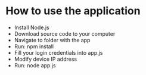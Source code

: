 # How to use the application
* Install Node.js
* Download source code to your computer
* Navigate to folder with the app
* Run: npm install
* Fill your login credentials into app.js
* Modify device IP address
* Run: node app.js